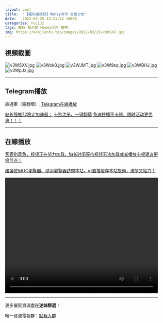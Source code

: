 ```yaml
---
layout: post
title:  "【福利姬视频】Money冷冷 吉他少女"
date:   2022-03-25 12:21:22 +0800
categories: FuLiJi
tags: 推特 福利姬 Money冷冷 旗袍
img: https://kanjiantu.top/images/2022/03/25/v3WSXV.jpg
---
```



## 視頻截圖

![v3WSXV.jpg](https://kanjiantu.top/images/2022/03/25/v3WSXV.jpg)
![v3Wck0.jpg](https://kanjiantu.top/images/2022/03/25/v3Wck0.jpg)
![v3WJMT.jpg](https://kanjiantu.top/images/2022/03/25/v3WJMT.jpg)
![v3W9sq.jpg](https://kanjiantu.top/images/2022/03/25/v3W9sq.jpg)
![v3WBHJ.jpg](https://kanjiantu.top/images/2022/03/25/v3WBHJ.jpg)
![v3WpJz.jpg](https://kanjiantu.top/images/2022/03/25/v3WpJz.jpg)

* * *
## Telegram播放

直通車（需翻墻）：[Telegram在線播放](https://t.me/mimeijingxuan/126)

<u>站长强推72稳定加速器：</u> [十秒注册、一键翻墙](https://www.mimei.blog/skip/vpn.html)
<u>急速秒播不卡顿，限时活动更优惠！！！</u>
* * *
## 在線播放
<u>客官别着急，视频正在努力加载，如长时间等待视频无法加载或者播放卡顿建议更换节点！</u>

<u>建議使用UC瀏覽器、歐朋瀏覽器訪問本站，可直接緩存本站視頻，激情又給力！</u>
<center><video src="https://cdn.publer.io/uploads/videos/6245a768db2797743f7296ec/607884e66f9dcb99027a105e959f0bb6.mp4" width="100%" height="380px" controls="controls"></video></center>


* * *
更多優質資源盡在**迷妹精選**！

唯一資源電報群：[點我入群](https://t.me/mimeijingxuan)


